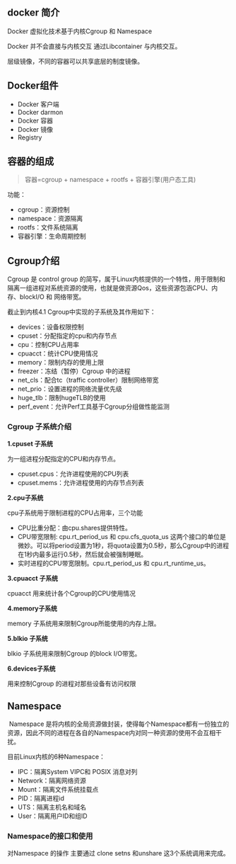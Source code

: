 ## docker 简介

Docker 虚拟化技术基于内核Cgroup 和 Namespace

Docker 并不会直接与内核交互 通过Libcontainer 与内核交互。

层级镜像，不同的容器可以共享底层的制度镜像。

## Docker组件

- Docker 客户端
- Docker darmon
- Docker 容器
- Docker 镜像
- Registry

## 容器的组成

> 容器=cgroup + namespace + rootfs + 容器引擎(用户态工具)

功能：

- cgroup：资源控制
- namespace：资源隔离
- rootfs：文件系统隔离
- 容器引擎：生命周期控制

## Cgroup介绍

Cgroup 是 control group 的简写，属于Linux内核提供的一个特性，用于限制和隔离一组进程对系统资源的使用，也就是做资源Qos，这些资源包涵CPU、内存、blockI/O 和 网络带宽。

截止到内核4.1 Cgroup中实现的子系统及其作用如下：

- devices：设备权限控制
- cpuset：分配指定的cpu和内存节点
- cpu：控制CPU占用率
- cpuacct：统计CPU使用情况
- memory：限制内存的使用上限
- freezer：冻结（暂停）Cgroup 中的进程
- net_cls：配合tc（traffic controller）限制网络带宽
- net_prio：设置进程的网络流量优先级
- huge_tlb：限制hugeTLB的使用
- perf_event：允许Perf工具基于Cgroup分组做性能监测 

### Cgroup 子系统介绍

**1.cpuset 子系统**

为一组进程分配指定的CPU和内存节点。

- cpuset.cpus：允许进程使用的CPU列表
- cpuset.mems：允许进程使用的内存节点列表

**2.cpu子系统**

cpu子系统用于限制进程的CPU占用率，三个功能

- CPU比重分配：由cpu.shares提供特性。
- CPU带宽限制:  cpu.rt_period_us 和 cpu.cfs_quota_us 这两个接口的单位是微妙。可以将period设置为1秒，将quota设置为0.5秒，那么Cgroup中的进程在1秒内最多运行0.5秒，然后就会被强制睡眠。
- 实时进程的CPU带宽限制。cpu.rt_period_us 和 cpu.rt_runtime_us。

**3.cpuacct 子系统**

cpuacct 用来统计各个Cgroup的CPU使用情况

**4.memory子系统**

memory 子系统用来限制Cgroup所能使用的内存上限。

**5.blkio 子系统**

blkio 子系统用来限制Cgroup 的block I/O带宽。

**6.devices子系统**

用来控制Cgroup 的进程对那些设备有访问权限

## Namespace 

​	Namespace 是将内核的全局资源做封装，使得每个Namespace都有一份独立的资源，因此不同的进程在各自的Namespace内对同一种资源的使用不会互相干扰。

目前Linux内核的6种Namespace：

- IPC：隔离System VIPC和 POSIX 消息对列
- Network：隔离网络资源
- Mount：隔离文件系统挂载点
- PID：隔离进程id
- UTS：隔离主机名和域名
- User：隔离用户ID和组ID

### Namespace的接口和使用

对Namespace 的操作 主要通过 clone setns 和unshare 这3个系统调用来完成。

